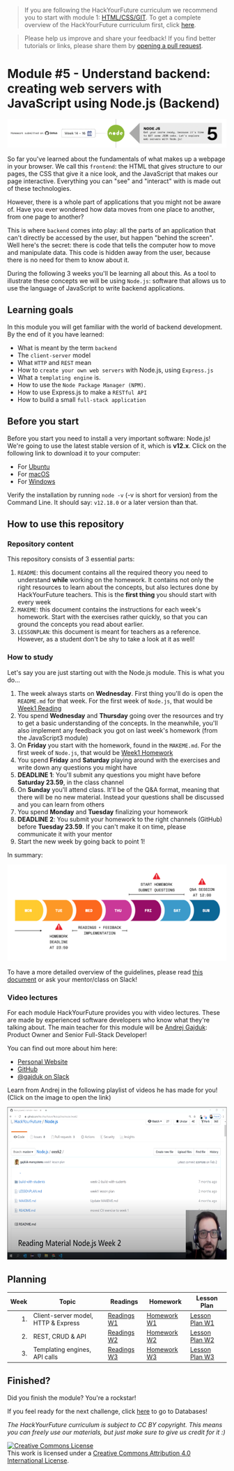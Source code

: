 > If you are following the HackYourFuture curriculum we recommend you to start with module 1: [HTML/CSS/GIT](https://github.com/HackYourFuture/HTML-CSS). To get a complete overview of the HackYourFuture curriculum first, click [here](https://github.com/HackYourFuture/curriculum).

> Please help us improve and share your feedback! If you find better tutorials or links, please share them by [opening a pull request](https://github.com/HackYourFuture/JavaScript1/pulls).

# Module #5 - Understand backend: creating web servers with JavaScript using Node.js (Backend)

![NodeJS](./assets/nodejs.png)

So far you've learned about the fundamentals of what makes up a webpage in your browser. We call this `frontend`: the HTML that gives structure to our pages, the CSS that give it a nice look, and the JavaScript that makes our page interactive. Everything you can "see" and "interact" with is made out of these technologies.

However, there is a whole part of applications that you might not be aware of. Have you ever wondered how data moves from one place to another, from one page to another?

This is where `backend` comes into play: all the parts of an application that can't directly be accessed by the user, but happen "behind the screen". Well here's the secret: there is code that tells the computer how to move and manipulate data. This code is hidden away from the user, because there is no need for them to know about it.

During the following 3 weeks you'll be learning all about this. As a tool to illustrate these concepts we will be using `Node.js`: software that allows us to use the language of JavaScript to write backend applications.

## Learning goals

In this module you will get familiar with the world of backend development. By the end of it you have learned:

- What is meant by the term `backend`
- The `client-server` model
- What `HTTP` and `REST` mean
- How to `create your own web servers` with Node.js, using `Express.js`
- What a `templating engine` is.
- How to use the `Node Package Manager (NPM)`.
- How to use Express.js to make a `RESTful API`
- How to build a small `full-stack application`

## Before you start

Before you start you need to install a very important software: Node.js! We're going to use the latest stable version of it, which is **v12.x**. Click on the following link to download it to your computer:

- For [Ubuntu](https://github.com/nodesource/distributions#debinstall)
- For [macOS](https://nodejs.org/en/download/)
- For [Windows](https://nodejs.org/en/download/)

Verify the installation by running `node -v` (-v is short for version) from the Command Line. It should say: `v12.18.0` or a later version than that.

## How to use this repository

### Repository content

This repository consists of 3 essential parts:

1. `README`: this document contains all the required theory you need to understand **while** working on the homework. It contains not only the right resources to learn about the concepts, but also lectures done by HackYourFuture teachers. This is the **first thing** you should start with every week
2. `MAKEME`: this document contains the instructions for each week's homework. Start with the exercises rather quickly, so that you can ground the concepts you read about earlier.
3. `LESSONPLAN`: this document is meant for teachers as a reference. However, as a student don't be shy to take a look at it as well!

### How to study

Let's say you are just starting out with the Node.js module. This is what you do...

1. The week always starts on **Wednesday**. First thing you'll do is open the `README.md` for that week. For the first week of `Node.js`, that would be [Week1 Reading](/Week1/README.md)
2. You spend **Wednesday** and **Thursday** going over the resources and try to get a basic understanding of the concepts. In the meanwhile, you'll also implement any feedback you got on last week's homework (from the JavaScript3 module)
3. On **Friday** you start with the homework, found in the `MAKEME.md`. For the first week of `Node.js`, that would be [Week1 Homework](/Week1/MAKEME.md)
4. You spend **Friday** and **Saturday** playing around with the exercises and write down any questions you might have
5. **DEADLINE 1**: You'll submit any questions you might have before **Saturday 23.59**, in the class channel
6. On **Sunday** you'll attend class. It'll be of the Q&A format, meaning that there will be no new material. Instead your questions shall be discussed and you can learn from others
7. You spend **Monday** and **Tuesday** finalizing your homework
8. **DEADLINE 2**: You submit your homework to the right channels (GitHub) before **Tuesday 23.59**. If you can't make it on time, please communicate it with your mentor
9. Start the new week by going back to point 1!

In summary:

![Weekflow](assets/weekflow.png)

To have a more detailed overview of the guidelines, please read [this document](https://docs.google.com/document/d/1JUaEbxMQTyljAPFsWIbbLwwvvIXZ0VCHmCCN8RaeVIc/edit?usp=sharing) or ask your mentor/class on Slack!

### Video lectures

For each module HackYourFuture provides you with video lectures. These are made by experienced software developers who know what they're talking about. The main teacher for this module will be [Andrej Gajduk](https://hackyourfuture.slack.com/team/UL0P2MB52): Product Owner and Senior Full-Stack Developer!

You can find out more about him here:

- [Personal Website](https://gajd.uk/)
- [GitHub](https://github.com/gajduk)
- [@gajduk on Slack](https://hackyourfuture.slack.com/team/UL0P2MB52)

Learn from Andrej in the following playlist of videos he has made for you! (Click on the image to open the link)

<a href="https://www.youtube.com/playlist?list=PLVYDhqbgYpYXpc_l_Vlj8yz3LjgkkWXnn" target="_blank"><img src="./assets/andrej.png" width="600" height="350" alt="HYF Video" /></a>

## Planning

| Week | Topic                               | Readings                       | Homework                       | Lesson Plan                           |
| ---: | ----------------------------------- | ------------------------------ | ------------------------------ | ------------------------------------- |
|   1. | Client-server model, HTTP & Express | [Readings W1](week1/README.md) | [Homework W1](week1/MAKEME.md) | [Lesson Plan W1](week1/LESSONPLAN.md) |
|   2. | REST, CRUD & API                    | [Readings W2](week2/README.md) | [Homework W2](week2/MAKEME.md) | [Lesson Plan W2](week2/LESSONPLAN.md) |
|   3. | Templating engines, API calls       | [Readings W3](week3/README.md) | [Homework W3](week3/MAKEME.md) | [Lesson Plan W3](week3/LESSONPLAN.md) |

## Finished?

Did you finish the module? You're a rockstar!

If you feel ready for the next challenge, click [here](https://www.github.com/HackYourFuture/databases) to go to Databases!

_The HackYourFuture curriculum is subject to CC BY copyright. This means you can freely use our materials, but just make sure to give us credit for it :)_

<a rel="license" href="http://creativecommons.org/licenses/by/4.0/"><img alt="Creative Commons License" style="border-width:0" src="https://i.creativecommons.org/l/by/4.0/88x31.png" /></a><br />This work is licensed under a <a rel="license" href="http://creativecommons.org/licenses/by/4.0/">Creative Commons Attribution 4.0 International License</a>.

